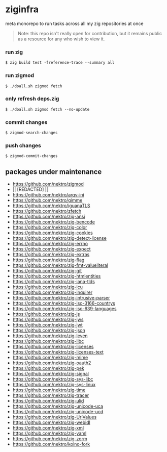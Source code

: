 # ziginfra

meta monorepo to run tasks across all my zig repositories at once

> Note: this repo isn't really open for contribution, but it remains public as a resource for any who wish to view it.

### run zig

```
$ zig build test -freference-trace --summary all
```

### run zigmod

```
$ ./doall.sh zigmod fetch
```

### only refresh deps.zig

```
$ ./doall.sh zigmod fetch --no-update
```

### commit changes

```
$ zigmod-search-changes
```

### push changes

```
$ zigmod-commit-changes
```

## packages under maintenance

- https://github.com/nektro/zigmod
- || [REDACTED] ||
- https://github.com/nektro/arqv-ini
- https://github.com/nektro/gimme
- https://github.com/nektro/iguanaTLS
- https://github.com/nektro/zfetch
- https://github.com/nektro/zig-ansi
- https://github.com/nektro/zig-bencode
- https://github.com/nektro/zig-color
- https://github.com/nektro/zig-cookies
- https://github.com/nektro/zig-detect-license
- https://github.com/nektro/zig-errno
- https://github.com/nektro/zig-expect
- https://github.com/nektro/zig-extras
- https://github.com/nektro/zig-flag
- https://github.com/nektro/zig-fmt-valueliteral
- https://github.com/nektro/zig-git
- https://github.com/nektro/zig-htmlentities
- https://github.com/nektro/zig-iana-tlds
- https://github.com/nektro/zig-icu
- https://github.com/nektro/zig-inquirer
- https://github.com/nektro/zig-intrusive-parser
- https://github.com/nektro/zig-iso-3166-countrys
- https://github.com/nektro/zig-iso-639-languages
- https://github.com/nektro/zig-js
- https://github.com/nektro/zig-jws
- https://github.com/nektro/zig-jwt
- https://github.com/nektro/zig-json
- https://github.com/nektro/zig-leven
- https://github.com/nektro/zig-libc
- https://github.com/nektro/zig-licenses
- https://github.com/nektro/zig-licenses-text
- https://github.com/nektro/zig-mime
- https://github.com/nektro/zig-oauth2
- https://github.com/nektro/zig-pek
- https://github.com/nektro/zig-signal
- https://github.com/nektro/zig-sys-libc
- https://github.com/nektro/zig-sys-linux
- https://github.com/nektro/zig-time
- https://github.com/nektro/zig-tracer
- https://github.com/nektro/zig-ulid
- https://github.com/nektro/zig-unicode-uca
- https://github.com/nektro/zig-unicode-ucd
- https://github.com/nektro/zig-UrlValues
- https://github.com/nektro/zig-webidl
- https://github.com/nektro/zig-xml
- https://github.com/nektro/zig-yaml
- https://github.com/nektro/zig-zorm
- https://github.com/nektro/koino-fork
